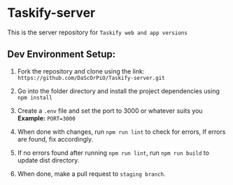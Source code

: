 # Taskify-server
This is the server repository for `Taskify web and app versions` 

## Dev Environment Setup:

1. Fork the repository and clone using the link: `https://github.com/DaScOrPiO/Taskify-server.git`

2. Go into the folder directory and install the project dependencies using `npm install`

3. Create a `.env` file and set the port to 3000 or whatever suits you
**Example:** `PORT=3000`

4. When done with changes, run `npm run lint` to check for errors, If errors are found, fix accordingly.

5. If no errors found after running `npm run lint`, run `npm run build` to update dist directory.

6. When done, make a pull request to `staging branch`.